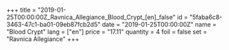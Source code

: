 +++
title = "2019-01-25T00:00:00Z_Ravnica_Allegiance_Blood_Crypt_[en]_false"
id = "5faba6c8-3463-47c1-ba01-09eb87fcb2d5"
date = "2019-01-25T00:00:00Z"
name = "Blood Crypt"
lang = ["en"]
price = "17.11"
quantity = 4
foil = false
set = "Ravnica Allegiance"
+++
